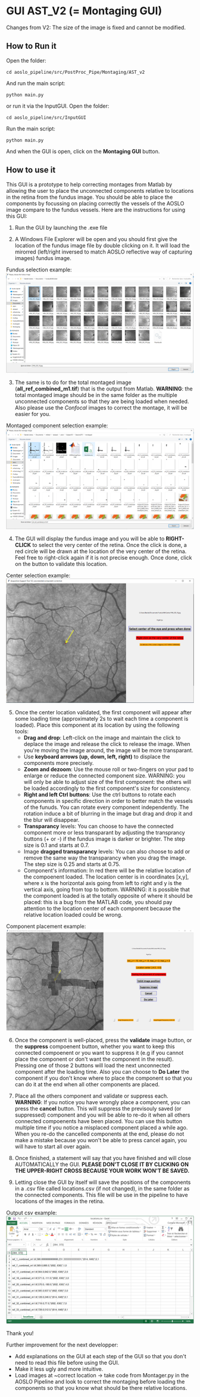 # GUI AST_V2 (= Montaging GUI)

Changes from V2: The size of the image is fixed and cannot be modified.

## How to Run it

Open the folder:

```
cd aoslo_pipeline/src/PostProc_Pipe/Montaging/AST_v2
```

And run the main script:

```
python main.py
```

or run it via the InputGUI. Open the folder:

```
cd aoslo_pipeline/src/InputGUI
```

Run the main script:

```
python main.py
```

And when the GUI is open, click on the **Montaging GUI** button.

## How to use it

This GUI is a prototype to help correcting montages from Matlab by allowing the user to place the unconnected components relative to locations in the retina from the fundus image. You should be able to place the components by focussing on placing correctly the vessels of the AOSLO image compare to the fundus vessels. Here are the instructions for using this GUI:

1. Run the GUI by launching the .exe file

2. A Windows File Explorer will be open and you should first give the location of the fundus image file by double clicking on it. It will load the mirorred (left/right inversed to match AOSLO reflective way of capturing images) fundus image.

Fundus selection example:
![Alt text](../../../readme_images/montaging_gui/fundus.png?raw=true "Fundus selection example")

3. The same is to do for the total montaged image (**all_ref_combined_m1.tif**) that is the output from Matlab. **WARNING**: the total montaged image should be in the same folder as the multiple unconnected components so that they are being loaded when needed. Also please use the *Confocal* images to correct the montage, it will be easier for you.

Montaged component selection example:
![Alt text](../../../readme_images/montaging_gui/montaged.png?raw=true "Montaged component selection example")

4. The GUI will display the fundus image and you will be able to **RIGHT-CLICK** to select the very center of the retina. Once the click is done, a red circle will be drawn at the location of the very center of the retina. Feel free to right-click again if it is not precise enough. Once done, click on the button to validate this location.

Center selection example:
![Alt text](../../../readme_images/montaging_gui/center.png?raw=true "Center selection example")

5. Once the center location validated, the first component will appear after some loading time (approximately 2s to wait each time a component is loaded). Place this component at its location by using the following tools:
	- **Drag and drop**: Left-click on the image and maintain the click to deplace the image and release the click to release the image. When you're moving the image around, the image will be more transparant.
	- Use **keyboard arrows (up, down, left, right)** to displace the components more precisely.
	- **Zoom and dezoom**: Use the mouse roll or two-fingers on your pad to enlarge or reduce the connected component size. WARNING: you will only be able to adjust size of the first component: the others will be loaded accordingly to the first component's size for consistency.
	- **Right and left Ctrl buttons**: Use the ctrl buttons to rotate each components in specific direction in order to better match the vessels of the funuds. You can rotate every component independently. The rotation induce a bit of blurring in the image but drag and drop it and the blur will disappear.
	- **Transparancy** levels: You can choose to have the connected component more or less transparant by adjusting the transprancy buttons (+ or -) if the fundus image is darker or brighter. The step size is 0.1 and starts at 0.7.
	- Image **dragged transparancy** levels: You can also choose to add or remove the same way the transparancy when you drag the image. The step size is 0.25 and starts at 0.75.
	- Component's information: In red there will be the relative location of the compoenent loaded. The location center is in coordinates [x,y], where x is the horizontal axis going from left to right and y is the vertical axis, going from top to bottom. WARNING: it is possible that the component loaded is at the totally opposite of where it should be placed: this is a bug from the MATLAB code, you should pay attention to the location center of each component because the relative location loaded could be wrong.

Component placement example:
![Alt text](../../../readme_images/Montaging2.png?raw=true "Component placement example")

6. Once the component is well-placed, press the **validate** image button, or the **suppress** compoenent button, whether you want to keep this connected compoenent or you want to suppress it (e.g if you cannot place the component or don't want the component in the result). Pressing one of those 2 buttons will load the next unconnected component after the loading time. Also you can choose to **Do Later** the component if you don't know where to place the component so that you can do it at the end when all other components are placed.

7. Place all the others component and validate or suppress each. **WARNING**: If you notice you have wrongly place a component, you can press the **cancel** button. This will suppress the previsouly saved (or suppressed) component and you will be able to re-do it when all others connected compoenents have been placed. You can use this button multiple time if you notice a misplaced component placed a while ago. When you re-do the cancelled components at the end, please do not make a mistake because you won't be able to press cancel again, you will have to start all over again.

8. Once finished, a statement will say that you have finished and will close AUTOMATICALLY the GUI. **PLEASE DON'T CLOSE IT BY CLICKING ON THE UPPER-RIGHT CROSS BECAUSE YOUR WORK WON'T BE SAVED.**

9. Letting close the GUI by itself will save the positions of the components in a .csv file called locations.csv (if not changed), in the same folder as the connected components. This file will be use in the pipeline to have locations of the images in the retina.

Output csv example:
![Alt text](../../../readme_images/montaging_gui/locations.png?raw=true "Output csv example")

Thank you!

Further improvement for the next developper:
- Add explanations on the GUI at each step of the GUI so that you don't need to read this file before using the GUI.
- Make it less ugly and more intuitive.
- Load images at ~correct location -> take code from Montager.py in the AOSLO Pipeline and look to correct the montaging before loading the components so that you know what should be there relative locations.